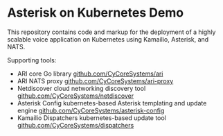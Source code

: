 # Asterisk on Kubernetes Demo

This repository contains code and markup for the deployment of a highly scalable
voice application on Kubernetes using Kamailio, Asterisk, and NATS.

Supporting tools:

  - ARI core Go library
    [github.com/CyCoreSystems/ari](https://github.com/CyCoreSystems/ari)
  - ARI NATS proxy
    [github.com/CyCoreSystems/ari-proxy](https://github.com/CyCoreSystems/ari-proxy)
  - Netdiscover cloud networking discovery tool
    [github.com/CyCoreSystems/netdiscover](https://github.com/CyCoreSystems/netdiscover)
  - Asterisk Config kubernetes-based Asterisk templating and update engine
    [github.com/CyCoreSystems/asterisk-config](https://github.com/CyCoreSystems/asterisk-config)
  - Kamailio Dispatchers kubernetes-based update tool
    [github.com/CyCoreSystems/dispatchers](https://github.com/CyCoreSystems/dispatchers)


